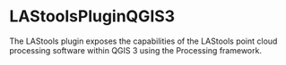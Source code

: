# LAStoolsPluginQGIS3
The LAStools plugin exposes the capabilities of the LAStools point cloud processing software within QGIS 3 using the Processing framework.
